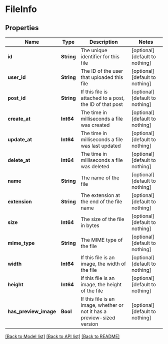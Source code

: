 # FileInfo


## Properties
Name | Type | Description | Notes
------------ | ------------- | ------------- | -------------
**id** | **String** | The unique identifier for this file | [optional] [default to nothing]
**user_id** | **String** | The ID of the user that uploaded this file | [optional] [default to nothing]
**post_id** | **String** | If this file is attached to a post, the ID of that post | [optional] [default to nothing]
**create_at** | **Int64** | The time in milliseconds a file was created | [optional] [default to nothing]
**update_at** | **Int64** | The time in milliseconds a file was last updated | [optional] [default to nothing]
**delete_at** | **Int64** | The time in milliseconds a file was deleted | [optional] [default to nothing]
**name** | **String** | The name of the file | [optional] [default to nothing]
**extension** | **String** | The extension at the end of the file name | [optional] [default to nothing]
**size** | **Int64** | The size of the file in bytes | [optional] [default to nothing]
**mime_type** | **String** | The MIME type of the file | [optional] [default to nothing]
**width** | **Int64** | If this file is an image, the width of the file | [optional] [default to nothing]
**height** | **Int64** | If this file is an image, the height of the file | [optional] [default to nothing]
**has_preview_image** | **Bool** | If this file is an image, whether or not it has a preview-sized version | [optional] [default to nothing]


[[Back to Model list]](../README.md#models) [[Back to API list]](../README.md#api-endpoints) [[Back to README]](../README.md)


